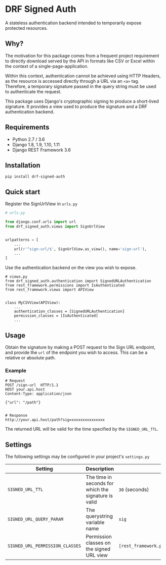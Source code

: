 # DRF Signed Auth
A stateless authentication backend intended to temporarily expose protected
resources.


## Why?

The motivation for this package comes from a frequent project requirement to
directly download served by the API in formats like CSV or Excel within the
context of a single-page-application.

Within this context, authentication cannot be achieved using HTTP Headers, as
the resource is accessed directly through a URL via an `<a>` tag. Therefore, a
temporary signature passed in the query string must be used to authenticate the
request.


This package uses Django's cryptographic signing to produce a short-lived
signature. It provides a view used to produce the signature and a DRF
authentication backend.


## Requirements
- Python 2.7 / 3.6
- Django 1.8, 1.9, 1.10, 1.11
- Django REST Framework 3.6


## Installation
`pip install drf-signed-auth`


## Quick start
Register the SignUrlView in `urls.py`

```python
# urls.py

from django.conf.urls import url
from drf_signed_auth.views import SignUrlView


urlpatterns = [
    ...
    url(r'^sign-url/$', SignUrlView.as_view(), name='sign-url'),
    ...
]
```

Use the authentication backend on the view you wish to expose.

```
# views.py
from drf_signed_auth.authentication import SignedURLAuthentication
from rest_framework.permissions import IsAuthenticated
from rest_framework.views import APIView


class MyCSVView(APIView):
    ...
    authentication_classes = [SignedURLAuthentication]
    permission_classes = [IsAuthenticated]
    ...
```

## Usage

Obtain the signature by making a POST request to the Sign URL endpoint, and
provide the `url` of the endpoint you wish to access. This can be a relative
or absolute path.

### Example

```
# Request
POST /sign-url  HTTP/1.1
HOST your.api.host
Content-Type: application/json

{"url": "/path"}


# Response
http://your.api.host/path?sig=xxxxxxxxxxxxxxx
```

The returned URL will be valid for the time specified by the `SIGNED_URL_TTL`.


## Settings

The following settings may be configured in your project's `settings.py`

| Setting                   | Description                                           | Default |
| --- | --- | --- |
| `SIGNED_URL_TTL`          | The time in seconds for which the signature is valid  | `30` (seconds) |
| `SIGNED_URL_QUERY_PARAM`  | The querystring variable name                         | `sig` |
| `SIGNED_URL_PERMISSION_CLASSES`  | Permission classes on the signed URL view | `[rest_framework.permissions.IsAuthenticated]` |
